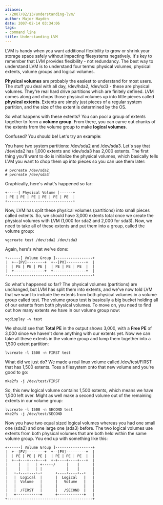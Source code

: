```yaml
---
aliases:
- /2007/02/13/understanding-lvm/
author: Major Hayden
date: 2007-02-14 03:34:06
tags:
- command line
title: Understanding LVM
---
```


LVM is handy when you want additional flexibility to grow or shrink your storage space safely without impacting filesystems negatively. It's key to remember that LVM provides flexibility - not redundancy. The best way to understand LVM is to understand four terms: physical volumes, physical extents, volume groups and logical volumes.

**Physical volumes** are probably the easiest to understand for most users. The stuff you deal with all day, /dev/hda2, /dev/sd3 - these are physical volumes. They're real hard drive partitions which are finitely defined. LVM comes along and chops those physical volumes up into little pieces called **physical extents**. Extents are simply just pieces of a regular system partition, and the size of the extent is determined by the OS.

So what happens with these extents? You can pool a group of extents together to form a **volume group**. From there, you can carve out chunks of the extents from the volume group to make **logical volumes**.

Confused? You should be! Let's try an example:

You have two system partitions: /dev/sda2 and /dev/sda3. Let's say that /dev/sda2 has 1,000 extents and /dev/sda3 has 2,000 extents. The first thing you'll want to do is initialize the physical volumes, which basically tells LVM you want to chop them up into pieces so you can use them later:

```
# pvcreate /dev/sda2
# pvcreate /dev/sda3`
```

Graphically, here's what's happened so far:

```
+-----[ Physical Volume ]------+
| PE | PE | PE | PE | PE | PE  |
+------------------------------+
```

Now, LVM has split these physical volumes (partitions) into small pieces called extents. So, we should have 3,000 extents total once we create the physical volumes with LVM (1,000 for sda2 and 2,000 for sda3). Now, we need to take all of these extents and put them into a group, called the volume group:

```
vgcreate test /dev/sda2 /dev/sda3
```

Again, here's what we've done:

```
+------[ Volume Group ]-----------------+
|  +--[PV]--------+  +--[PV]---------+  |
|  | PE | PE | PE |  | PE | PE | PE  |  |
|  +--------------+  +---------------+  |
+---------------------------------------+
```

So what's happened so far? The physical volumes (partitions) are unchanged, but LVM has split them into extents, and we've now told LVM that we want to include the extents from both physical volumes in a volume group called test. The volume group test is basically a big bucket holding all of our extents from both physical volumes. To move on, you need to find out how many extents we have in our volume group now:

```
vgdisplay -v test
```

We should see that **Total PE** in the output shows 3,000, with a **Free PE** of 3,000 since we haven't done anything with our extents yet. Now we can take all these extents in the volume group and lump them together into a 1,500 extent partition:

```
lvcreate -l 1500 -n FIRST test
```

What did we just do? We made a real linux volume called /dev/test/FIRST that has 1,500 extents. Toss a filesystem onto that new volume and you're good to go:

```
mke2fs -j /dev/test/FIRST
```

So, this new logical volume contains 1,500 extents, which means we have 1,500 left over. Might as well make a second volume out of the remaining extents in our volume group:

```
lvcreate -l 1500 -n SECOND test
mke2fs -j /dev/test/SECOND
```

Now you have two equal sized logical volumes whereas you had one small one (sda2) and one large one (sda3) before. The two logical volumes use extents from both physical volumes that are both held within the same volume group. You end up with something like this:

```
+------[ Volume Group ]-----------------+
|  +--[PV]--------+  +--[PV]---------+  |
|  | PE | PE | PE |  | PE | PE | PE  |  |
|  +--+---+---+---+  +-+----+----+---+  |
|     |   |   | +-----/     |    |      |
|     |   |   | |           |    |      |
|   +-+---+---+-+      +----+----+--+   |
|   |  Logical  |      |  Logical   |   |
|   |  Volume   |      |   Volume   |   |
|   |           |      |            |   |
|   |  /FIRST   |      |   /SECOND  |   |
|   +-----------+      +------------+   |
+---------------------------------------+
```